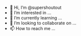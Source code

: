 - 👋 Hi, I’m @supershoutout
- 👀 I’m interested in ...
- 🌱 I’m currently learning ...
- 💞️ I’m looking to collaborate on ...
- 📫 How to reach me ...

<!---
supershoutout/supershoutout is a ✨ special ✨ repository because its `README.md` (this file) appears on your GitHub profile.
You can click the Preview link to take a look at your changes.
--->
